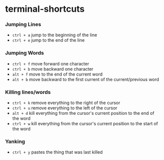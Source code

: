 # terminal-shortcuts

### Jumping Lines
- `ctrl + a` jump to the beginning of the line
-  `ctrl + e` jump to the end of the line

### Jumping Words
- `ctrl + f` move forward one character
- `ctrl + b` move backward one character
- `alt + f` move to the end of the current word
- `alt + b` move backward to the first current of the current/previous word

### Killing lines/words
- `ctrl + k` remove everything to the right of the cursor
- `ctrl + u` remove everything to the left of the cursor
- `alt + d` kill everything from the cursor's current position to the end of the word
- `ctrl + w` kill everything from the cursor's current position to the start of the word

### Yanking
- `ctrl + y` pastes the thing that was last killed
